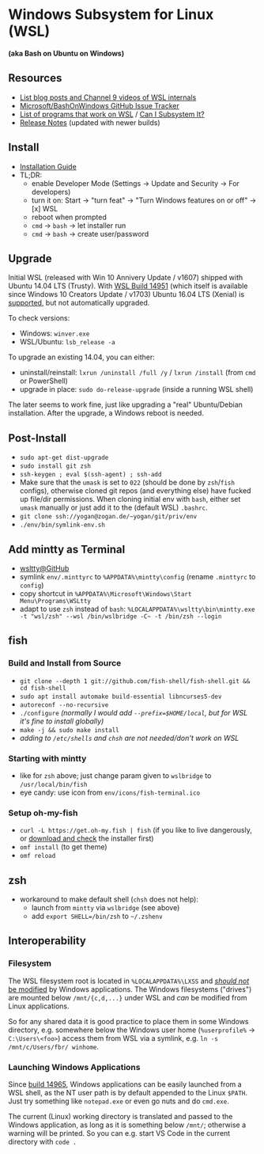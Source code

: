 # Windows Subsystem for Linux (WSL)
**(aka Bash on Ubuntu on Windows)**

## Resources
* [List blog posts and Channel 9 videos of WSL internals](https://blogs.msdn.microsoft.com/commandline/learn-about-bash-on-windows-subsystem-for-linux/)
* [Microsoft/BashOnWindows GitHub Issue Tracker](https://github.com/microsoft/bashonwindows)
* [List of programs that work on WSL](https://github.com/ethanhs/WSL-Programs) / [Can I Subsystem It?](https://github.com/davatron5000/can-i-subsystem-it)
* [Release Notes](https://msdn.microsoft.com/en-us/commandline/wsl/release_notes) (updated with newer builds)

## Install
* [Installation Guide](https://msdn.microsoft.com/en-us/commandline/wsl/install_guide)
* TL;DR:
  * enable Developer Mode (Settings → Update and Security → For developers)
  * turn it on: Start → "turn feat" → "Turn Windows features on or off" → [x] WSL
  * reboot when prompted
  * `cmd` → `bash` → let installer run
  * `cmd` → `bash` → create user/password

## Upgrade
Initial WSL (released with Win 10 Annivery Update / v1607) shipped with Ubuntu 14.04 LTS (Trusty).
With [WSL Build 14951](https://msdn.microsoft.com/en-us/commandline/wsl/release_notes#build-14951)
(which itself is available since Windows 10 Creators Update / v1703)
Ubuntu 16.04 LTS (Xenial) is [supported](https://blogs.msdn.microsoft.com/commandline/2016/10/19/wsl-adds-ubuntu-16-04-xenial-support/),
but not automatically upgraded.

To check versions:
* Windows: `winver.exe`
* WSL/Ubuntu: `lsb_release -a`

To upgrade an existing 14.04, you can either:

* uninstall/reinstall: `lxrun /uninstall /full /y` / `lxrun /install` (from `cmd` or PowerShell)
* upgrade in place: `sudo do-release-upgrade` (inside a running WSL shell)

The later seems to work fine, just like upgrading a "real" Ubuntu/Debian installation. After the upgrade, a Windows reboot is needed.

## Post-Install
* `sudo apt-get dist-upgrade`
* `sudo install git zsh`
* `ssh-keygen ; eval $(ssh-agent) ; ssh-add`
* Make sure that the `umask` is set to `022` (should be done by `zsh`/`fish` configs), otherwise cloned git repos (and everything else) have fucked up file/dir permissions. When cloning initial env with `bash`, either set `umask` manually or just add it to the (default WSL) `.bashrc`.
* `git clone ssh://yogan@zogan.de/~yogan/git/priv/env`
* `./env/bin/symlink-env.sh`

## Add mintty as Terminal
* [wsltty@GitHub](https://github.com/mintty/wsltty)
* symlink `env/.minttyrc` to `%APPDATA%\mintty\config` (rename `.minttyrc` to `config`)
* copy shortcut in `%APPDATA%\Microsoft\Windows\Start Menu\Programs\WSLtty`
* adapt to use `zsh` instead of `bash`: `%LOCALAPPDATA%\wsltty\bin\mintty.exe -t "wsl/zsh" --wsl /bin/wslbridge -C~ -t /bin/zsh --login`

## fish

### Build and Install from Source
* `git clone --depth 1 git://github.com/fish-shell/fish-shell.git && cd fish-shell`
* `sudo apt install automake build-essential libncurses5-dev`
* `autoreconf --no-recursive`
* `./configure` *(normally I would add `--prefix=$HOME/local`, but for WSL it's fine to install globally)*
* `make -j && sudo make install`
* *adding to `/etc/shells` and `chsh` are not needed/don't work on WSL*

### Starting with mintty
* like for `zsh` above; just change param given to `wslbridge` to `/usr/local/bin/fish`
* eye candy: use icon from `env/icons/fish-terminal.ico`

### Setup oh-my-fish
* `curl -L https://get.oh-my.fish | fish` (if you like to live dangerously, or [download and check](https://github.com/oh-my-fish/oh-my-fish#installation) the installer first)
* `omf install` (to get theme)
* `omf reload`

## zsh
* workaround to make default shell (`chsh` does not help):
  * launch from `mintty` via `wslbridge` (see above)
  * add `export SHELL=/bin/zsh` to `~/.zshenv`


## Interoperability

### Filesystem

The WSL filesystem root is located in `%LOCALAPPDATA%\LXSS` and
[*should not* be modified](https://blogs.msdn.microsoft.com/commandline/2016/11/17/do-not-change-linux-files-using-windows-apps-and-tools/)
by Windows applications. The Windows filesystems ("drives") are mounted below
`/mnt/{c,d,...}` under WSL and *can* be modified from Linux applications.

So for any shared data it is good practice to place them in some Windows directory, e.g. somewhere
below the Windows user home (`%userprofile%` → `C:\Users\<foo>`) access them from WSL via a symlink,
e.g. `ln -s /mnt/c/Users/fbr/ winhome`.

### Launching Windows Applications

Since [build 14965](https://msdn.microsoft.com/en-us/commandline/wsl/release_notes#build-14965),
Windows applications can be easily launched from a WSL shell, as the NT user path is by default
appended to the Linux `$PATH`. Just try something like `notepad.exe` or even go nuts and do `cmd.exe`.

The current (Linux) working directory is translated and passed to the Windows application, as long as
it is something below `/mnt/`; otherwise a warning will be printed. So you can e.g. start VS Code in
the current directory with `code .`

